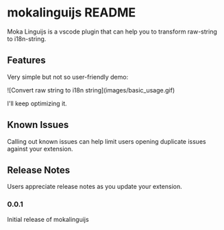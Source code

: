 # mokalinguijs README

Moka Linguijs is a vscode plugin that can help you to transform raw-string to i18n-string.

## Features

Very simple but not so user-friendly demo:

\!\[Convert raw string to i18n string\]\(images/basic_usage.gif\)

I'll keep optimizing it.

## Known Issues

Calling out known issues can help limit users opening duplicate issues against your extension.

## Release Notes

Users appreciate release notes as you update your extension.

### 0.0.1

Initial release of mokalinguijs
